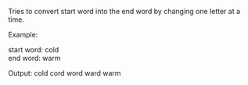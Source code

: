 Tries to convert start word into the end word by changing one letter at a time.  

Example:  

start word: cold  
end word: warm  

Output: cold cord word ward warm  

